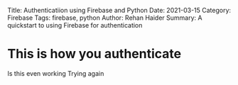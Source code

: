 Title: Authenticatiion using Firebase and Python
Date: 2021-03-15
Category: Firebase
Tags: firebase, python
Author: Rehan Haider
Summary: A quickstart to using Firebase for authentication

# This is how you authenticate
Is this even working
Trying again